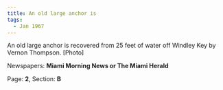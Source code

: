 ```yaml
---  
title: An old large anchor is  
tags:  
  - Jan 1967  
---  
```

  
An old large anchor is recovered from 25 feet of water off Windley Key by Vernon Thompson. [Photo]  
  
Newspapers: **Miami Morning News or The Miami Herald**  
  
Page: **2**, Section: **B** 
